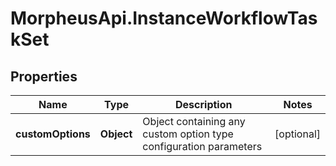 # MorpheusApi.InstanceWorkflowTaskSet

## Properties

Name | Type | Description | Notes
------------ | ------------- | ------------- | -------------
**customOptions** | **Object** | Object containing any custom option type configuration parameters | [optional] 


